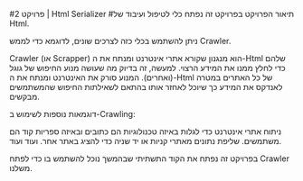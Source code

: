 #פרויקט 2 | Html Serializer
#תיאור הפרויקט
בפרויקט זה נפתח כלי לטיפול ועיבוד של Html.

ניתן להשתמש בכלי כזה לצרכים שונים, לדוגמא כדי לממש Crawler.

Crawler (או Scrapper) הוא מנגנון שקורא אתרי אינטרנט ומנתח את ה-Html שלהם כדי לחלץ ממנו את המידע הרצוי. למעשה, זה בדיוק מה שעושה מנוע החיפוש של גוגל (ואחרים). המנוע סורק את האינטרנט ומנתח את ה-Html של כל האתרים במטרה לאנדקס את המידע כך שיוכל לאחזר אותו בהתאם לשאילתות החיפוש שהמשתמשים מבקשים.

דוגמאות נוספות לשימוש ב-Crawling:

ניתוח אתרי אינטרנט כדי לגלות באיזה טכנולוגיות הם כתובים ובאיזה ספריות קוד הם משתמשים.
שליפת נתונים מאתרי קניות או יד שניה כדי להציג באתר אחר.
ועוד ועוד.

בפרויקט זה נפתח את הקוד התשתיתי שבהמשך נוכל להשתמש בו כדי לפתח Crawler משלנו.
